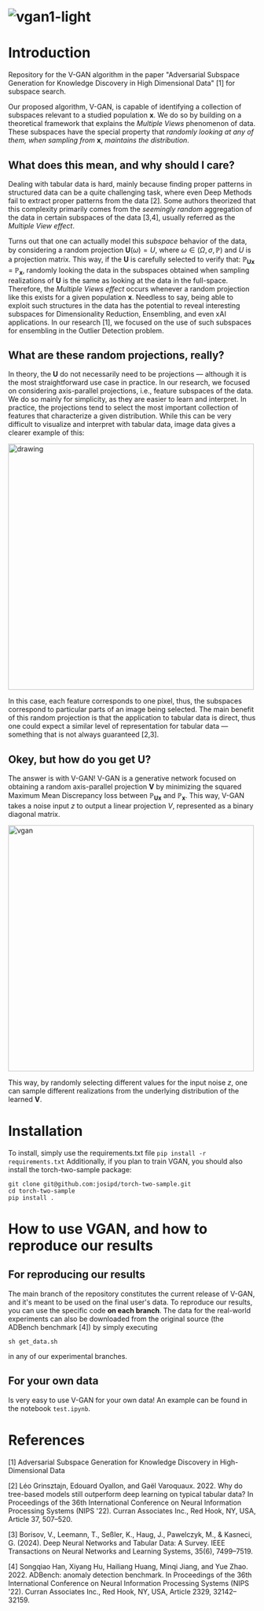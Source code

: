 ![vgan1-light](https://github.com/user-attachments/assets/770fe2f6-8c42-4e4d-b7bd-bf015c46f993)
============================================================================


# Introduction 
Repository for the V-GAN algorithm in the paper "Adversarial Subspace Generation for Knowledge Discovery in High Dimensional Data" [1] for subspace search.

Our proposed algorithm, V-GAN, is capable of identifying a collection of subspaces relevant to a studied population $\mathbf{x}$. We do so by building on a theoretical framework that explains the _Multiple Views_ phenomenon of data. 
These subspaces have the special property that *randomly looking at any of them, when sampling from* $\mathbf{x}$, *maintains the distribution*.

## What does this mean, and why should I care?

Dealing with tabular data is hard, mainly because finding proper patterns in structured data can be a quite challenging task, where even Deep Methods fail to extract proper patterns from the data [2].
Some authors theorized that this complexity primarily comes from the *seemingly random* aggregation of the data in certain subspaces of the data [3,4], usually referred as the *Multiple View effect*. 


Turns out that one can actually model this *subspace* behavior of the data, by considering a random projection $\mathbf{U}(\omega)=U$, where $\omega \in (\Omega,\sigma, \mathbb{P})$ and $U$ is a projection matrix. This way, if the $\mathbf{U}$ is carefully selected to verify that:  $\mathbb{P}$<sub>$\mathbf{Ux}$</sub> = $\mathbb{P}$<sub>$\mathbf{x}$</sub>, randomly looking the data in the subspaces obtained when sampling realizations of $\mathbf{U}$ is the same as looking at the data in the full-space.
Therefore, the *Multiple Views effect* occurs whenever a random projection like this exists for a given population $\mathbf{x}$. Needless to say, being able to exploit such structures in the data has the potential to reveal interesting subspaces for Dimensionality Reduction, Ensembling, and even xAI applications. In our research [1], we focused on the use of such subspaces for ensembling in the Outlier Detection problem. 


## What are these random projections, really?

In theory, the $\mathbf{U}$ do not necessarily need to be projections &mdash; although it is the most straightforward use case in practice. In our research, we focused on considering axis-parallel projections, i.e., feature subspaces of the data. We do so mainly for simplicity, as they are easier to learn and interpret. In practice, the projections tend to select the most important collection of features that characterize a given distribution. While this can be very difficult to visualize and interpret with tabular data, image data gives a clearer example of this: 


<img src=https://github.com/user-attachments/assets/033a9420-b8bd-4777-9ce5-9d599018d0e4 alt="drawing" width="500"/>

In this case, each feature corresponds to one pixel, thus, the subspaces correspond to particular parts of an image being selected. The main benefit of this random projection is that the application to tabular data is direct, thus one could expect a similar level of representation for tabular data &mdash; something that is not always guaranteed [2,3].

## Okey, but how do you get $\mathbf{U}$?

The answer is with V-GAN! V-GAN is a generative network focused on obtaining a random axis-parallel projection $\mathbf{V}$ by minimizing the squared Maximum Mean Discrepancy loss between $\mathbb{P}$<sub>$\mathbf{Ux}$</sub> and $\mathbb{P}$<sub>$\mathbf{x}$</sub>.
This way, V-GAN takes a noise input $z$ to output a linear projection $V$, represented as a binary diagonal matrix. 

<img src=https://github.com/user-attachments/assets/b18f2a2c-9f20-4104-ae24-dfb721952a68 alt="vgan" width="500"/>

This way, by randomly selecting different values for the input noise $z$, one can sample different realizations from the underlying distribution of the learned $\mathbf{V}$.

# Installation



To install, simply use the requirements.txt file 
`pip install -r requirements.txt`
Additionally, if you plan to train VGAN, you should also install the torch-two-sample package: 

```
git clone git@github.com:josipd/torch-two-sample.git
cd torch-two-sample
pip install .
```

# How to use VGAN, and how to reproduce our results

## For reproducing our results
The main branch of the repository constitutes the current release of V-GAN, and it's meant to be used on the final user's data. To reproduce our results, you can use the specific code **on each branch**. The data for the real-world experiments can also be downloaded from the original source (the ADBench benchmark [4]) by simply executing 
```
sh get_data.sh
```
in any of our experimental branches.

## For your own data

Is very easy to use V-GAN for your own data! An example can be found in the notebook `test.ipynb`. 

# References 
[1] Adversarial Subspace Generation for Knowledge Discovery in High-Dimensional Data

[2] Léo Grinsztajn, Edouard Oyallon, and Gaël Varoquaux. 2022. Why do tree-based models still outperform deep learning on typical tabular data? In Proceedings of the 36th International Conference on Neural Information Processing Systems (NIPS '22). Curran Associates Inc., Red Hook, NY, USA, Article 37, 507–520.

[3] Borisov, V., Leemann, T., Seßler, K., Haug, J., Pawelczyk, M., & Kasneci, G. (2024). Deep Neural Networks and Tabular Data: A Survey. IEEE Transactions on Neural Networks and Learning Systems, 35(6), 7499–7519.

[4] Songqiao Han, Xiyang Hu, Hailiang Huang, Minqi Jiang, and Yue Zhao. 2022. ADBench: anomaly detection benchmark. In Proceedings of the 36th International Conference on Neural Information Processing Systems (NIPS '22). Curran Associates Inc., Red Hook, NY, USA, Article 2329, 32142–32159.
